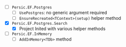 - [ ] `Persic.EF.Postgres` <VERSION>
    - [ ] `UsePostgres`: no generic argument required
    - [ ] `EnsureRecreated<TContext>(setup)` helper method
- [x] `Persic.EF.Postgres.Search` <VERSION>
    - [x] Project Inited with various helper methods
- [ ] `Persic.EF.InMemory` <VERSION>
    - [ ] `AddInMemory<TDb>` method